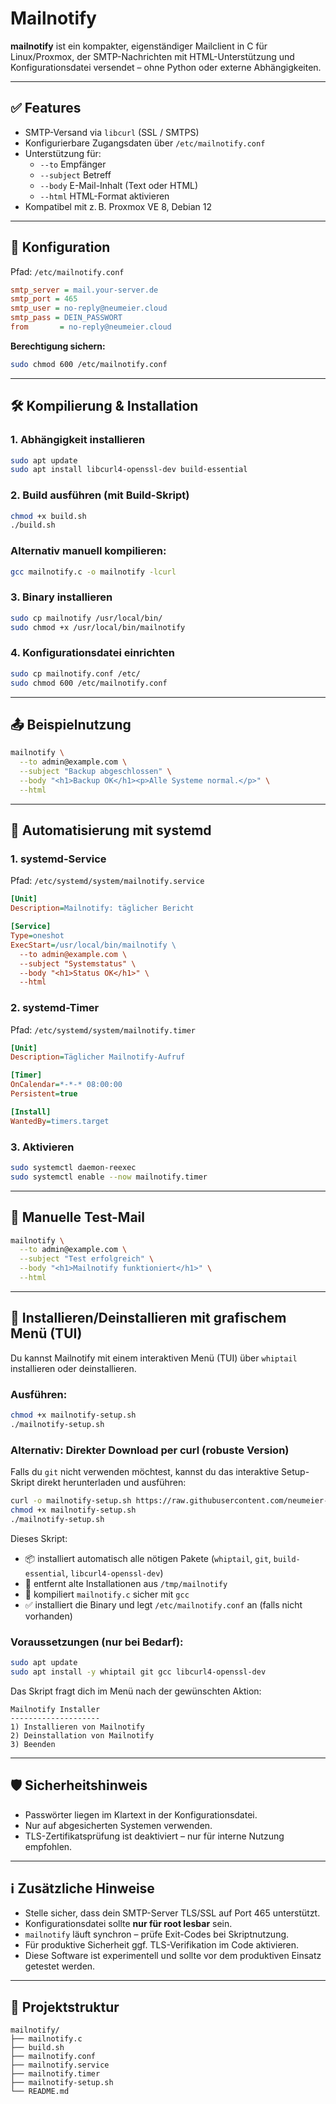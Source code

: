 # Mailnotify

**mailnotify** ist ein kompakter, eigenständiger Mailclient in C für Linux/Proxmox, der SMTP-Nachrichten mit HTML-Unterstützung und Konfigurationsdatei versendet – ohne Python oder externe Abhängigkeiten.

---

## ✅ Features

- SMTP-Versand via `libcurl` (SSL / SMTPS)
- Konfigurierbare Zugangsdaten über `/etc/mailnotify.conf`
- Unterstützung für:
  - `--to` Empfänger
  - `--subject` Betreff
  - `--body` E-Mail-Inhalt (Text oder HTML)
  - `--html` HTML-Format aktivieren
- Kompatibel mit z. B. Proxmox VE 8, Debian 12

---

## 🔧 Konfiguration

Pfad: `/etc/mailnotify.conf`

```ini
smtp_server = mail.your-server.de
smtp_port = 465
smtp_user = no-reply@neumeier.cloud
smtp_pass = DEIN_PASSWORT
from       = no-reply@neumeier.cloud
```

**Berechtigung sichern:**

```bash
sudo chmod 600 /etc/mailnotify.conf
```

---

## 🛠️ Kompilierung & Installation

### 1. Abhängigkeit installieren

```bash
sudo apt update
sudo apt install libcurl4-openssl-dev build-essential
```

### 2. Build ausführen (mit Build-Skript)

```bash
chmod +x build.sh
./build.sh
```

### Alternativ manuell kompilieren:

```bash
gcc mailnotify.c -o mailnotify -lcurl
```

### 3. Binary installieren

```bash
sudo cp mailnotify /usr/local/bin/
sudo chmod +x /usr/local/bin/mailnotify
```

### 4. Konfigurationsdatei einrichten

```bash
sudo cp mailnotify.conf /etc/
sudo chmod 600 /etc/mailnotify.conf
```

---

## 📤 Beispielnutzung

```bash
mailnotify \
  --to admin@example.com \
  --subject "Backup abgeschlossen" \
  --body "<h1>Backup OK</h1><p>Alle Systeme normal.</p>" \
  --html
```

---

## 🔁 Automatisierung mit systemd

### 1. systemd-Service

Pfad: `/etc/systemd/system/mailnotify.service`

```ini
[Unit]
Description=Mailnotify: täglicher Bericht

[Service]
Type=oneshot
ExecStart=/usr/local/bin/mailnotify \
  --to admin@example.com \
  --subject "Systemstatus" \
  --body "<h1>Status OK</h1>" \
  --html
```

### 2. systemd-Timer

Pfad: `/etc/systemd/system/mailnotify.timer`

```ini
[Unit]
Description=Täglicher Mailnotify-Aufruf

[Timer]
OnCalendar=*-*-* 08:00:00
Persistent=true

[Install]
WantedBy=timers.target
```

### 3. Aktivieren

```bash
sudo systemctl daemon-reexec
sudo systemctl enable --now mailnotify.timer
```

---

## 🧪 Manuelle Test-Mail

```bash
mailnotify \
  --to admin@example.com \
  --subject "Test erfolgreich" \
  --body "<h1>Mailnotify funktioniert</h1>" \
  --html
```

---

## 🧰 Installieren/Deinstallieren mit grafischem Menü (TUI)

Du kannst Mailnotify mit einem interaktiven Menü (TUI) über `whiptail` installieren oder deinstallieren.

### Ausführen:

```bash
chmod +x mailnotify-setup.sh
./mailnotify-setup.sh
```

### Alternativ: Direkter Download per curl (robuste Version)

Falls du `git` nicht verwenden möchtest, kannst du das interaktive Setup-Skript direkt herunterladen und ausführen:

```bash
curl -o mailnotify-setup.sh https://raw.githubusercontent.com/neumeier-cloud/mailnotify/main/mailnotify-setup.sh
chmod +x mailnotify-setup.sh
./mailnotify-setup.sh
```

Dieses Skript:

- 📦 installiert automatisch alle nötigen Pakete (`whiptail`, `git`, `build-essential`, `libcurl4-openssl-dev`)
- 🧹 entfernt alte Installationen aus `/tmp/mailnotify`
- 🔧 kompiliert `mailnotify.c` sicher mit `gcc`
- ✅ installiert die Binary und legt `/etc/mailnotify.conf` an (falls nicht vorhanden)

### Voraussetzungen (nur bei Bedarf):

```bash
sudo apt update
sudo apt install -y whiptail git gcc libcurl4-openssl-dev
```

Das Skript fragt dich im Menü nach der gewünschten Aktion:

```
Mailnotify Installer
--------------------
1) Installieren von Mailnotify
2) Deinstallation von Mailnotify
3) Beenden
```

---

## 🛡️ Sicherheitshinweis

- Passwörter liegen im Klartext in der Konfigurationsdatei.  
- Nur auf abgesicherten Systemen verwenden.  
- TLS-Zertifikatsprüfung ist deaktiviert – nur für interne Nutzung empfohlen.

---

## ℹ️ Zusätzliche Hinweise

- Stelle sicher, dass dein SMTP-Server TLS/SSL auf Port 465 unterstützt.  
- Konfigurationsdatei sollte **nur für root lesbar** sein.  
- `mailnotify` läuft synchron – prüfe Exit-Codes bei Skriptnutzung.  
- Für produktive Sicherheit ggf. TLS-Verifikation im Code aktivieren.  
- Diese Software ist experimentell und sollte vor dem produktiven Einsatz getestet werden.

---

## 📁 Projektstruktur

```
mailnotify/
├── mailnotify.c
├── build.sh
├── mailnotify.conf
├── mailnotify.service
├── mailnotify.timer
├── mailnotify-setup.sh
└── README.md
```

